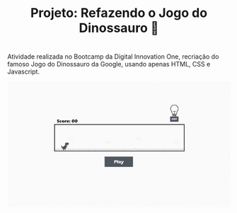 # <h1 align="center">Projeto: Refazendo o Jogo do Dinossauro 🦖 <h1/>



Atividade realizada no Bootcamp da Digital Innovation One, recriação do famoso Jogo do Dinossauro da Google, usando apenas HTML, CSS e Javascript.

<img src="/imagens/gifReadme.gif" align="center">

